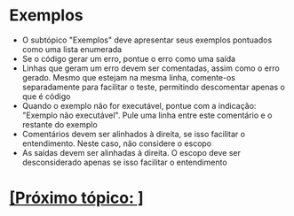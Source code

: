 # Exemplos

- O subtópico "Exemplos" deve apresentar seus exemplos pontuados como uma lista enumerada
- Se o código gerar um erro, pontue o erro como uma saída
- Linhas que geram um erro devem ser comentadas, assim como o erro gerado. Mesmo que estejam na mesma linha, comente-os separadamente para facilitar o teste, permitindo descomentar apenas o que é código
- Quando o exemplo não for executável, pontue com a indicação: "Exemplo não executável". Pule uma linha entre este comentário e o restante do exemplo
- Comentários devem ser alinhados à direita, se isso facilitar o entendimento. Neste caso, não considere o escopo
- As saídas devem ser alinhadas à direita. O escopo deve ser desconsiderado apenas se isso facilitar o entendimento

# [[Próximo tópico: ]]()